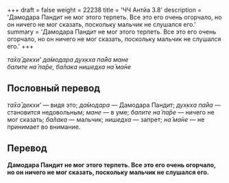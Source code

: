 +++
draft = false
weight = 22238
title = 'ЧЧ Антйа 3.8'
description = 'Дамодара Пандит не мог этого терпеть. Все это его очень огорчало, но он ничего не мог сказать, поскольку мальчик не слушался его.'
summary = 'Дамодара Пандит не мог этого терпеть. Все это его очень огорчало, но он ничего не мог сказать, поскольку мальчик не слушался его.'
+++

_та̄ха̄ декхи’ да̄модара дух̣кха па̄йа мане  
балите на̄ па̄ре, ба̄лака нишедха на̄ ма̄не_

## Пословный перевод

_та̄ха̄_ _декхи’_ — видя это; _да̄модара_ — Дамодара Пандит; _дух̣кха_ _па̄йа_ — становится недовольным; _мане_ — в уме; _балите_ _на̄_ _па̄ре_ — ничего не мог сказать; _ба̄лака_ — мальчик; _нишедха_ — запрет; _на̄_ _ма̄не_ — не принимает во внимание.

## Перевод

**Дамодара Пандит не мог этого терпеть. Все это его очень огорчало, но он ничего не мог сказать, поскольку мальчик не слушался его.**

